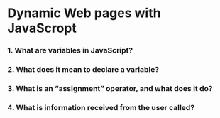 # Dynamic Web pages with JavaScropt

### 1. What are variables in JavaScript?


### 2. What does it mean to declare a variable?


### 3. What is an “assignment” operator, and what does it do?


### 4. What is information received from the user called?